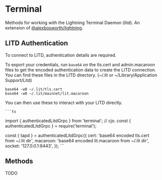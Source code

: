# Terminal

Methods for working with the Lightning Terminal Daemon (litd). An extension of [@alexbosworth/lightning](https://github.com/alexbosworth/lightning.git).

## LITD Authentication

To connect to LITD, authentication details are required.

To export your credentials, run `base64` on the tls.cert and admin.macaroon files to get the encoded
authentication data to create the LITD connection. You can find these files in
the LITD directory. (~/.lit or ~/Library/Application Support/Litd)

    base64 -w0 ~/.lit/tls.cert
    base64 -w0 ~/.lit/mainnet/lit.macaroon

You can then use these to interact with your LITD directly.

    ```ts
import { authenticatedLitdGrpc } from 'terminal';
// cjs: const { authenticatedLitdGrpc } = require('terminal');

const { tapd } = authenticatedLitdGrpc({
    cert: 'base64 encoded tls.cert from ~/.lit dir',
    macaroon: 'base64 encoded lit.macaroon from ~/.lit dir',
    socket: '127.0.0.1:8443',
});
    ```

## Methods

TODO
